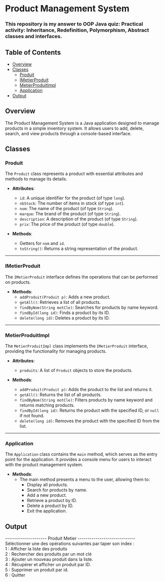 # Product Management System
### This repository is my answer to OOP Java quiz: Practical activity: Inheritance, Redefinition, Polymorphism, Abstract classes and interfaces.

## Table of Contents
- [Overview](#overview)
- [Classes](#classes)
    - [Produit](#produit)
    - [IMetierProduit](#imetierproduit)
    - [MetierProduitImpl](#metierproduitimpl)
    - [Application](#application)
- [Output](#output)

## Overview

The Product Management System is a Java application designed to manage products in a simple inventory system. It allows users to add, delete, search, and view products through a console-based interface.

## Classes

### Produit

The `Produit` class represents a product with essential attributes and methods to manage its details.

- **Attributes**:
    - `id`: A unique identifier for the product (of type `long`).
    - `nbStock`: The number of items in stock (of type `int`).
    - `nom`: The name of the product (of type `String`).
    - `marque`: The brand of the product (of type `String`).
    - `description`: A description of the product (of type `String`).
    - `prix`: The price of the product (of type `double`).

- **Methods**:
    - Getters for `nom` and `id`.
    - `toString()`: Returns a string representation of the product.

---

### IMetierProduit

The `IMetierProduit` interface defines the operations that can be performed on products.

- **Methods**:
    - `addProduit(Produit p)`: Adds a new product.
    - `getAll()`: Retrieves a list of all products.
    - `findByNom(String motCle)`: Searches for products by name keyword.
    - `findById(long id)`: Finds a product by its ID.
    - `delete(long id)`: Deletes a product by its ID.

---

### MetierProduitImpl

The `MetierProduitImpl` class implements the `IMetierProduit` interface, providing the functionality for managing products.

- **Attributes**:
    - `produits`: A list of `Produit` objects to store the products.

- **Methods**:
    - `addProduit(Produit p)`: Adds the product to the list and returns it.
    - `getAll()`: Returns the list of all products.
    - `findByNom(String motCle)`: Filters products by name keyword and returns matching products.
    - `findById(long id)`: Returns the product with the specified ID, or `null` if not found.
    - `delete(long id)`: Removes the product with the specified ID from the list.

---

### Application

The `Application` class contains the `main` method, which serves as the entry point for the application. It provides a console menu for users to interact with the product management system.

- **Methods**:
    - The main method presents a menu to the user, allowing them to:
        - Display all products.
        - Search for products by name.
        - Add a new product.
        - Retrieve a product by ID.
        - Delete a product by ID.
        - Exit the application.

## Output

--------------------- Produit Metier -----------------------------<br>
Séléctionner une des opérations suivantes par taper son index :<br>
1 : Afficher la liste des produits<br>
2 : Rechercher des produits par un mot clé<br>
3 : Ajouter un nouveau produit dans la liste.<br>
4 : Récupérer et afficher un produit par ID.<br>
5 : Supprimer un produit par id.<br>
6 : Quitter<br>
